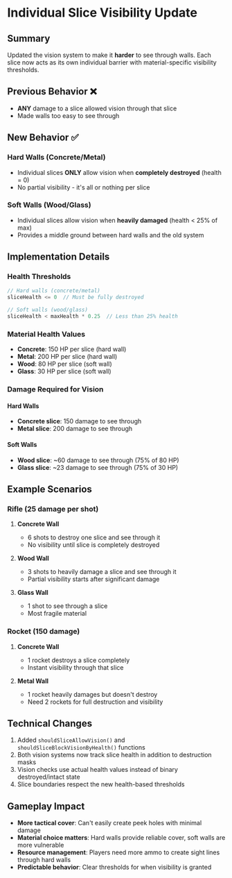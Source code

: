 # Individual Slice Visibility Update

## Summary

Updated the vision system to make it **harder** to see through walls. Each slice now acts as its own individual barrier with material-specific visibility thresholds.

## Previous Behavior ❌
- **ANY** damage to a slice allowed vision through that slice
- Made walls too easy to see through

## New Behavior ✅

### Hard Walls (Concrete/Metal)
- Individual slices **ONLY** allow vision when **completely destroyed** (health = 0)
- No partial visibility - it's all or nothing per slice

### Soft Walls (Wood/Glass)  
- Individual slices allow vision when **heavily damaged** (health < 25% of max)
- Provides a middle ground between hard walls and the old system

## Implementation Details

### Health Thresholds
```typescript
// Hard walls (concrete/metal)
sliceHealth <= 0  // Must be fully destroyed

// Soft walls (wood/glass)
sliceHealth < maxHealth * 0.25  // Less than 25% health
```

### Material Health Values
- **Concrete**: 150 HP per slice (hard wall)
- **Metal**: 200 HP per slice (hard wall)
- **Wood**: 80 HP per slice (soft wall)
- **Glass**: 30 HP per slice (soft wall)

### Damage Required for Vision

#### Hard Walls
- **Concrete slice**: 150 damage to see through
- **Metal slice**: 200 damage to see through

#### Soft Walls
- **Wood slice**: ~60 damage to see through (75% of 80 HP)
- **Glass slice**: ~23 damage to see through (75% of 30 HP)

## Example Scenarios

### Rifle (25 damage per shot)

1. **Concrete Wall**
   - 6 shots to destroy one slice and see through it
   - No visibility until slice is completely destroyed

2. **Wood Wall**
   - 3 shots to heavily damage a slice and see through it
   - Partial visibility starts after significant damage

3. **Glass Wall**
   - 1 shot to see through a slice
   - Most fragile material

### Rocket (150 damage)

1. **Concrete Wall**
   - 1 rocket destroys a slice completely
   - Instant visibility through that slice

2. **Metal Wall**
   - 1 rocket heavily damages but doesn't destroy
   - Need 2 rockets for full destruction and visibility

## Technical Changes

1. Added `shouldSliceAllowVision()` and `shouldSliceBlockVisionByHealth()` functions
2. Both vision systems now track slice health in addition to destruction masks
3. Vision checks use actual health values instead of binary destroyed/intact state
4. Slice boundaries respect the new health-based thresholds

## Gameplay Impact

- **More tactical cover**: Can't easily create peek holes with minimal damage
- **Material choice matters**: Hard walls provide reliable cover, soft walls are more vulnerable
- **Resource management**: Players need more ammo to create sight lines through hard walls
- **Predictable behavior**: Clear thresholds for when visibility is granted 